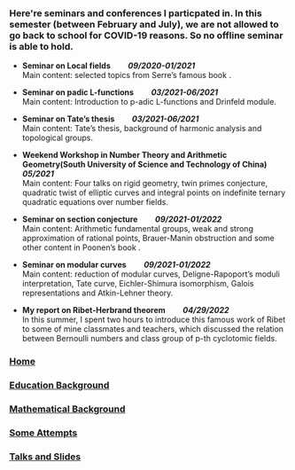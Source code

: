 ### Here're seminars and conferences I particpated in. In this semester (between February and July), we are not allowed to go back to school for COVID-19 reasons. So no offline seminar is able to hold.




- **Seminar on Local fields**                          &#160;&#160;&#160;&#160;&#160;&#160;  **_09/2020-01/2021_**  
Main content: selected topics from Serre’s famous book <corps locaux>.  

- **Seminar on padic L-functions**               &#160;&#160;&#160;&#160;&#160;&#160;          **_03/2021-06/2021_**  
Main content: Introduction to p-adic L-functions and Drinfeld module.  

- **Seminar on Tate’s thesis**                       &#160;&#160;&#160;&#160;&#160;&#160;         **_03/2021-06/2021_**  
Main content: Tate’s thesis, background of harmonic analysis and topological groups.  

- **Weekend Workshop in Number Theory and Arithmetic Geometry(South University of Science and Technology of China)**                  &#160;&#160;&#160;&#160;&#160;&#160;            **_05/2021_**  
Main content: Four talks on rigid geometry, twin primes conjecture, quadratic twist of elliptic curves and integral points on indefinite ternary quadratic equations over number fields.  

- **Seminar on section conjecture**                &#160;&#160;&#160;&#160;&#160;&#160;      **_09/2021-01/2022_**  
Main content: Arithmetic fundamental groups, weak and strong approximation of rational points, Brauer-Manin obstruction and some other content in Poonen’s book <Rational points on varieties>.  
 
- **Seminar on modular curves**              &#160;&#160;&#160;&#160;&#160;&#160;          **_09/2021-01/2022_**  
Main content: reduction of modular curves, Deligne-Rapoport’s moduli interpretation, Tate curve, Eichler-Shimura isomorphism, Galois representations and Atkin-Lehner theory.  

- **My report on Ribet-Herbrand theorem**            &#160;&#160;&#160;&#160;&#160;&#160;        **_04/29/2022_**      
In this summer, I spent two hours to introduce this famous work of Ribet to some of mine classmates and teachers, which discussed the relation between Bernoulli numbers and class group of p-th cyclotomic fields.







### [Home](https://ym-tang.github.io/Home/)
### [Education Background](https://ym-tang.github.io/Educational-Background/)
### [Mathematical Background](https://ym-tang.github.io/Mathematical-Background/)
### [Some Attempts](https://ym-tang.github.io/Some-Attempts/)


### [Talks and Slides](https://ym-tang.github.io/Talks-and-Slides/)
